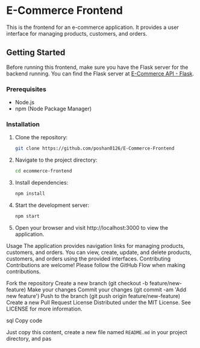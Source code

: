# E-Commerce Frontend

This is the frontend for an e-commerce application. It provides a user interface for managing products, customers, and orders.

## Getting Started

Before running this frontend, make sure you have the Flask server for the backend running. You can find the Flask server at [E-Commerce API - Flask](https://github.com/poshan0126/E-Commerce-API---Flask).

### Prerequisites

- Node.js
- npm (Node Package Manager)

### Installation

1. Clone the repository:

   ```sh
   git clone https://github.com/poshan0126/E-Commerce-Frontend
2. Navigate to the project directory:

    ```sh
    cd ecommerce-frontend
3. Install dependencies:

    ```sh
    npm install
4. Start the development server:

    ```sh
    npm start
5. Open your browser and visit http://localhost:3000 to view the application.

Usage
The application provides navigation links for managing products, customers, and orders.
You can view, create, update, and delete products, customers, and orders using the provided interfaces.
Contributing
Contributions are welcome! Please follow the GitHub Flow when making contributions.

Fork the repository
Create a new branch (git checkout -b feature/new-feature)
Make your changes
Commit your changes (git commit -am 'Add new feature')
Push to the branch (git push origin feature/new-feature)
Create a new Pull Request
License
Distributed under the MIT License. See LICENSE for more information.

sql
Copy code

Just copy this content, create a new file named `README.md` in your project directory, and pas